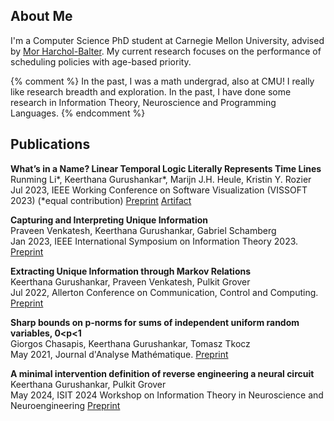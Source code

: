 ## About Me

I'm a Computer Science PhD student at Carnegie Mellon University, advised by [Mor Harchol-Balter](https://www.cs.cmu.edu/~harchol/). My current research focuses on the performance of scheduling policies with age-based priority.

{% comment %}
   In the past, I was a math undergrad, also at CMU! I really like research breadth and exploration. In the past, I have done some research in Information Theory, Neuroscience and Programming Languages.
{% endcomment %}

## Publications

**What’s in a Name? Linear Temporal Logic Literally Represents Time Lines**  
    	Runming Li\*, Keerthana Gurushankar\*, Marijn J.H. Heule, Kristin Y. Rozier  
   	Jul 2023, IEEE Working Conference on Software Visualization (VISSOFT 2023) (\*equal contribution) [Preprint](https://www.andrew.cmu.edu/user/runmingl/paper/ltl.pdf) [Artifact](https://zenodo.org/record/8244783)

**Capturing and Interpreting Unique Information**  
	Praveen Venkatesh, Keerthana Gurushankar, Gabriel Schamberg  
	Jan 2023, IEEE International Symposium on Information Theory 2023. [Preprint](https://arxiv.org/abs/2302.11873)

**Extracting Unique Information through Markov Relations**  
	Keerthana Gurushankar, Praveen Venkatesh, Pulkit Grover  
	Jul 2022, Allerton Conference on Communication, Control and Computing. [Preprint](https://arxiv.org/abs/2210.14789)

**Sharp bounds on p-norms for sums of independent uniform random variables, 0<p<1**  
	Giorgos Chasapis, Keerthana Gurushankar, Tomasz Tkocz  
	May 2021, Journal d'Analyse Mathématique. [Preprint](https://arxiv.org/abs/2105.14079)

**A minimal intervention definition of reverse engineering a neural circuit**  
 	Keerthana Gurushankar, Pulkit Grover   
	May 2024, ISIT 2024 Workshop on Information Theory in Neuroscience and Neuroengineering [Preprint](https://arxiv.org/abs/2110.00889)

    